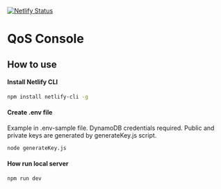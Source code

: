 [![Netlify Status](https://api.netlify.com/api/v1/badges/60966b5d-f9d0-407f-a308-66eb52fc0506/deploy-status)](https://app.netlify.com/sites/qos-console/deploys)

# QoS Console

## How to use

#### Install Netlify CLI

```bash
npm install netlify-cli -g
```

#### Create .env file

Example in .env-sample file.
DynamoDB credentials required.
Public and private keys are generated by generateKey.js script.

```bash
node generateKey.js
```

#### How run local server

```bash
npm run dev
```
